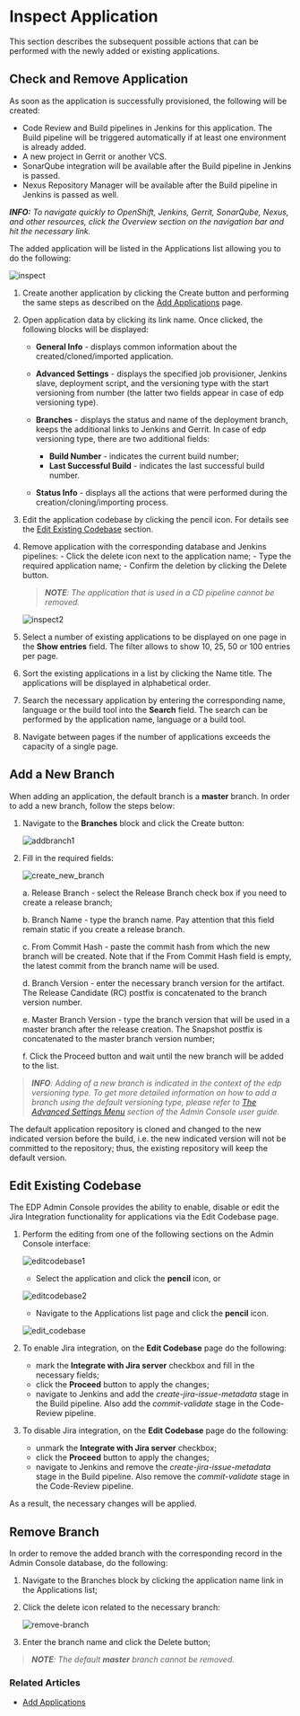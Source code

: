 # Inspect Application
    
This section describes the subsequent possible actions that can be performed with the newly added or existing
applications.

## Check and Remove Application

As soon as the application is successfully provisioned, the following will be created:

- Code Review and Build pipelines in Jenkins for this application. The Build pipeline will be triggered automatically
if at least one environment is already added.
- A new project in Gerrit or another VCS.
- SonarQube integration will be available after the Build pipeline in Jenkins is passed.
- Nexus Repository Manager will be available after the Build pipeline in Jenkins is passed as well.

_**INFO:** To navigate quickly to OpenShift, Jenkins, Gerrit, SonarQube, Nexus, and other resources,
click the Overview section on the navigation bar and hit the necessary link._

The added application will be listed in the Applications list allowing you to do the following:

![inspect](../readme-resource/inspect_application_menu.png "inspect")

1. Create another application by clicking the Create button and performing the same steps
as described on the
[Add Applications](https://github.com/epam/edp-admin-console/blob/master/documentation/add_applications.md#add-applications)
page.
2. Open application data by clicking its link name. Once clicked, the following blocks will be displayed:

     * **General Info** - displays common information about the created/cloned/imported application.
     * **Advanced Settings** - displays the specified job provisioner, Jenkins slave, deployment script,
     and the versioning type with the start versioning from number
     (the latter two fields appear in case of edp versioning type).
     * **Branches** - displays the status and name of the deployment branch,
     keeps the additional links to Jenkins and Gerrit.
     In case of edp versioning type, there are two additional fields:
      
          * **Build Number** - indicates the current build number;
          * **Last Successful Build** - indicates the last successful build number.
     * **Status Info** - displays all the actions that were performed during the creation/cloning/importing process.
3. Edit the application codebase by clicking the pencil icon.
For details see the [Edit Existing Codebase](#Edit_Existing_Codebase) section.
4. Remove application with the corresponding database and Jenkins pipelines:
       - Click the delete icon next to the application name;
       - Type the required application name;
       - Confirm the deletion by clicking the Delete button.

    >_**NOTE**: The application that is used in a CD pipeline cannot be removed._

   ![inspect2](../readme-resource/inspect_application_menu2.png "inspect2")

5. Select a number of existing applications to be displayed on one page in the **Show entries** field.
The filter allows to show 10, 25, 50 or 100 entries per page.
6. Sort the existing applications in a list by clicking the Name title.
The applications will be displayed in alphabetical order.
7. Search the necessary application by entering the corresponding name, language or the build tool
into the **Search** field. The search can be performed by the application name, language or a build tool.
8. Navigate between pages if the number of applications exceeds the capacity of a single page.


## Add a New Branch

When adding an application, the default branch is a **master** branch. In order to add a new branch,
follow the steps below:

1. Navigate to the **Branches** block and click the Create button:

    ![addbranch1](../readme-resource/addbranch1.png "addbranch1")

2. Fill in the required fields:

    ![create_new_branch](../readme-resource/create_new_branch.png "create_new_branch")

    a. Release Branch - select the Release Branch check box if you need to create a release branch;

    b. Branch Name - type the branch name. Pay attention that this field remain static if you create a release branch.

    c. From Commit Hash - paste the commit hash from which the new branch will be created.
    Note that if the From Commit Hash field is empty, the latest commit from the branch name will be used.

    d. Branch Version - enter the necessary branch version for the artifact.
    The Release Candidate (RC) postfix is concatenated to the branch version number.

    e. Master Branch Version - type the branch version that will be used in a master branch after the release creation.
    The Snapshot postfix is concatenated to the master branch version number;

    f. Click the Proceed button and wait until the new branch will be added to the list.

>_**INFO**: Adding of a new branch is indicated in the context of the edp versioning type.
To get more detailed information on how to add a branch using the default versioning type, please refer to
[The Advanced Settings Menu](https://github.com/epam/edp-admin-console/blob/master/documentation/add_applications.md#the-advanced-settings-menu)
section of the Admin Console user guide._

The default application repository is cloned and changed to the new indicated version before the build,
i.e. the new indicated version will not be committed to the repository; thus, the existing repository will keep
the default version.

## <a name="Edit_Existing_Codebase"></a> Edit Existing Codebase

The EDP Admin Console provides the ability to enable, disable or edit the Jira Integration functionality
for applications via the Edit Codebase page.

1. Perform the editing from one of the following sections on the Admin Console interface:

    ![editcodebase1](../readme-resource/edit_codebase_1.png "editcodebase1")

    - Select the application and click the **pencil** icon, or

    ![editcodebase2](../readme-resource/edit_codebase_2.png "editcodebase2")

    - Navigate to the Applications list page and click the **pencil** icon.

    ![edit_codebase](../readme-resource/edit_codebase_application.png "edit_codebase")

2. To enable Jira integration, on the **Edit Codebase** page do the following:
   - mark the **Integrate with Jira server** checkbox and fill in the necessary fields;
   - click the **Proceed** button to apply the changes;
   - navigate to Jenkins and add the _create-jira-issue-metadata_ stage in the Build pipeline.
   Also add the _commit-validate_ stage in the Code-Review pipeline.

3. To disable Jira integration, on the **Edit Codebase** page do the following:
   - unmark the **Integrate with Jira server** checkbox;
   - click the **Proceed** button to apply the changes;
   - navigate to Jenkins and remove the _create-jira-issue-metadata_ stage in the Build pipeline.
   Also remove the _commit-validate_ stage in the Code-Review pipeline.

As a result, the necessary changes will be applied.


## Remove Branch

In order to remove the added branch with the corresponding  record in the Admin Console database, do the following:

1. Navigate to the Branches block by clicking the application name link in the Applications list;
2. Click the delete icon related to the necessary branch:

    ![remove-branch](../readme-resource/removebranch.png "removebranch")

3. Enter the branch name and click the Delete button;

>_**NOTE**: The default **master** branch cannot be removed._

### Related Articles

* [Add Applications](../documentation/add_applications.md)